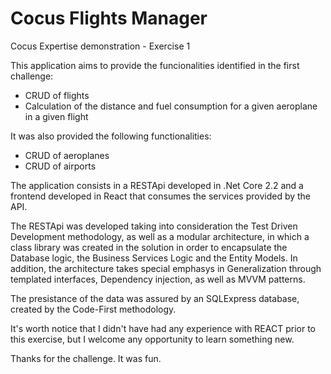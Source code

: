 # Cocus Flights Manager
Cocus Expertise demonstration - Exercise 1

This application aims to provide the funcionalities identified in the first challenge:
 * CRUD of flights
 * Calculation of the distance and fuel consumption for a given aeroplane in a given flight
 
It was also provided the following functionalities:
 * CRUD of aeroplanes
 * CRUD of airports
 
The application consists in a RESTApi developed in .Net Core 2.2 and a frontend developed in React that consumes the services provided by the API.

The RESTApi was developed taking into consideration the Test Driven Development methodology, as well as a modular architecture, in which a class library was created in the solution in order to encapsulate the Database logic, the Business Services Logic and the Entity Models. In addition, the architecture takes special emphasys in Generalization through templated interfaces, Dependency injection, as well as MVVM patterns.

The presistance of the data was assured by an SQLExpress database, created by the Code-First methodology.

It's worth notice that I didn't have had any experience with REACT prior to this exercise, but I welcome any opportunity to learn something new.

Thanks for the challenge. It was fun.
